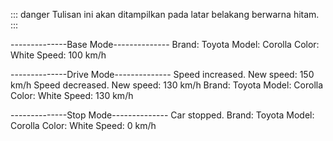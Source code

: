 ::: danger
Tulisan ini akan ditampilkan pada latar belakang berwarna hitam.
:::

--------------Base Mode--------------
Brand: Toyota
Model: Corolla
Color: White
Speed: 100 km/h

--------------Drive Mode--------------
Speed increased. New speed: 150 km/h
Speed decreased. New speed: 130 km/h
Brand: Toyota
Model: Corolla
Color: White
Speed: 130 km/h

--------------Stop Mode--------------
Car stopped.
Brand: Toyota
Model: Corolla
Color: White
Speed: 0 km/h
    
</body>





